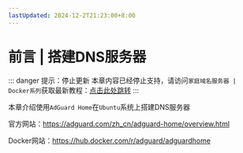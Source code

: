 ```yaml
---
lastUpdated: 2024-12-2T21:23:00+8:00
---
```


# 前言 | 搭建DNS服务器

::: danger 提示：停止更新
本章内容已经停止支持，请访问```家庭域名服务器 | Docker系列```获取最新教程：[点击此处跳转](/DockerSeries/AdGuardHome)
:::

本章介绍使用```AdGuard Home```在```Ubuntu```系统上搭建DNS服务器

官方网站：<https://adguard.com/zh_cn/adguard-home/overview.html>

Docker网站：<https://hub.docker.com/r/adguard/adguardhome>